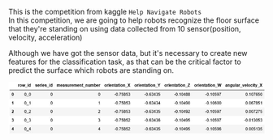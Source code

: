 This is the competition from kaggle `Help Navigate Robots`  
In this competition, we are going to help robots recognize the floor surface that they're standing on using data collected from 10 sensor(position, velocity, acceleration)  

Although we have got the sensor data, but it's necessary to create new features for the classification task, as that can be the critical factor to predict the surface which robots are standing on.

![image](https://github.com/huangxilang901/huangxilang/blob/master/Help%20Navigate%20Robots/images/캡처.JPG)
